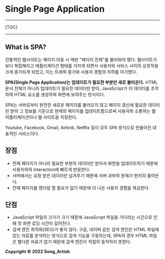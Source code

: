 # Single Page Application

---

[TOC]

---



## What is SPA?

전통적인 웹사이트는 페이지 이동 시 매번 "페이지 전체"를 불러와야 했다. 웹사이트가 보다 복잡해지고 애플리케이션 형태를 가지게 되면서 사용자와 서비스 사이의 상호작용 크게 증가되게 되었고, 이는 트래픽 증가와 사용자 경험의 저하를 야기했다.

**SPA(Single Page Application)는 업데이트가 필요한 부분만 새로 불러온다.** HTML 문서 전체가 아니라 업데이트가 필요한 데이터만 받아, JavaScript가 이 데이터를 조작하여 HTML 요소를 생성하여 화면에 보여주는 방식이다.

SPA는 서버로부터 완전한 새로운 페이지를 불러오지 않고 페이지 갱신에 필요한 데이터만 받아 그 정보를 기준으로 현재의 페이지를 업데이트함으로써 사용자와 소통하는 웹 어플리케이션이나 웹 사이트을 지칭한다.

Youtube, Facebook, Gmail, Airbnb, Netflix 등이 모두 SPA 방식으로 만들어진 대표적인 서비스이다.



## 장점

- 전체 페이지가 아니라 필요한 부분의 데이터만 받아서 화면을 업데이트하기 때문에 사용자와의 interaction에 빠르게 반응한다.
- 서버에서는 요청 받은 데이터만 넘겨주기 때문에 서버 과부하 문제가 현저히 줄어든다.
- 전체 페이지를 렌더링 할 필요가 없기 때문에 더 나은 사용자 경험을 제공한다.



## 단점

- JavaScript 파일의 크기가 크기 때문에 JavaScript 파일을 기다리는 시간으로 인해 첫 화면 로딩 시간이 길어진다.
- 검색 엔진 최적화(SEO)가 좋지 않다. 구글, 네이버 같은 검색 엔진은 HTML 파일에 있는 자료를 분석하는 방식으로 검색 기능을 구동하는데, SPA의 경우 HTML 파일은 별다른 자료가 없기 때문에 검색 엔진이 적절히 동작하지 못한다.



***Copyright* © 2022 Song_Artish**